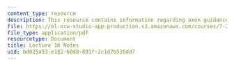 ```yaml
---
content_type: resource
description: This resource contains information regarding axon guidance I.
file: https://ol-ocw-studio-app-production.s3.amazonaws.com/courses/7-29j-cellular-neurobiology-spring-2012/bd025a53e18260d8891f2c1d7b535dd7_MIT7_29JS12_lecture16.pdf
file_type: application/pdf
resourcetype: Document
title: Lecture 16 Notes
uid: bd025a53-e182-60d8-891f-2c1d7b535dd7
---
```

